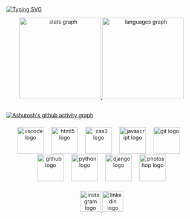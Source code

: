 [![Typing SVG](https://readme-typing-svg.herokuapp.com/?color=ffffff&size=45&center=true&vCenter=true&width=1000&lines=Hello,+my+name+is+Alexandre+Michael;I'm+16+years+old;I+am+from+Sergipe,+Brazil;I+am+a+developer.!+:%29)](https://git.io/typing-svg)

<div align="center">
  <a href="https://github.com/Alexandre-Michael?tab=repositories">
    <img src="https://github-readme-stats.vercel.app/api?username=Alexandre-Michael&hide_title=false&hide_rank=false&show_icons=true&include_all_commits=true&count_private=true&disable_animations=false&theme=dark&locale=pt-br&hide_border=false" height="215" alt="stats graph"  />
    <img src="https://github-readme-stats.vercel.app/api/top-langs?username=Alexandre-Michael&locale=pt-br&hide_title=false&layout=compact&card_width=320&langs_count=6&theme=dark&hide_border=false" height="215" alt="languages graph" />
  </a>
</div>
<br>

[![Ashutosh's github activity graph](https://github-readme-activity-graph.vercel.app/graph?username=Alexandre-Michael&bg_color=151515&color=ffffff&line=ffffff&point=c9d1d9&area=false&hide_border=true)](https://github.com/ashutosh00710/github-readme-activity-graph)


###


<div align="center">
  <img src="https://cdn.jsdelivr.net/gh/devicons/devicon/icons/vscode/vscode-original.svg" height="70" alt="vscode logo"  />
  <img width="12" />
  <img src="https://cdn.jsdelivr.net/gh/devicons/devicon/icons/html5/html5-original.svg" height="70" alt="html5 logo"  />
  <img width="12" />
  <img src="https://cdn.jsdelivr.net/gh/devicons/devicon/icons/css3/css3-original.svg" height="70" alt="css3 logo"  />
  <img width="12" />
  <img src="https://cdn.jsdelivr.net/gh/devicons/devicon/icons/javascript/javascript-original.svg" height="70" alt="javascript logo"  />
  <img width="12" />
  <img src="https://cdn.jsdelivr.net/gh/devicons/devicon/icons/git/git-original.svg" height="70" alt="git logo"  />
  <img width="12" />
  <img src="https://skillicons.dev/icons?i=github" height="70" alt="github logo"  />
  <img width="12" />
  <img src="https://cdn.jsdelivr.net/gh/devicons/devicon/icons/python/python-original.svg" height="70" alt="python logo"  />
  <img width="12" />
  <img src="https://skillicons.dev/icons?i=django" height="70" alt="django logo"  />
  <img width="12" />
  <img src="https://cdn.simpleicons.org/adobephotoshop/31A8FF" height="70" alt="photoshop logo"  />
</div>

###

<div align="center">
  <a href="https://www.instagram.com/alexandre._.michael/" target="_blank">
    <img src="https://img.shields.io/static/v1?message=Instagram&logo=instagram&label=&color=E4405F&logoColor=white&labelColor=&style=for-the-badge" height="55" alt="instagram logo"  />
  </a>
  <a href="https://www.linkedin.com/in/alexandre-michael/" target="_blank">
    <img src="https://img.shields.io/static/v1?message=LinkedIn&logo=linkedin&label=&color=0077B5&logoColor=white&labelColor=&style=for-the-badge" height="55" alt="linkedin logo"  />
  </a>
</div>

###
